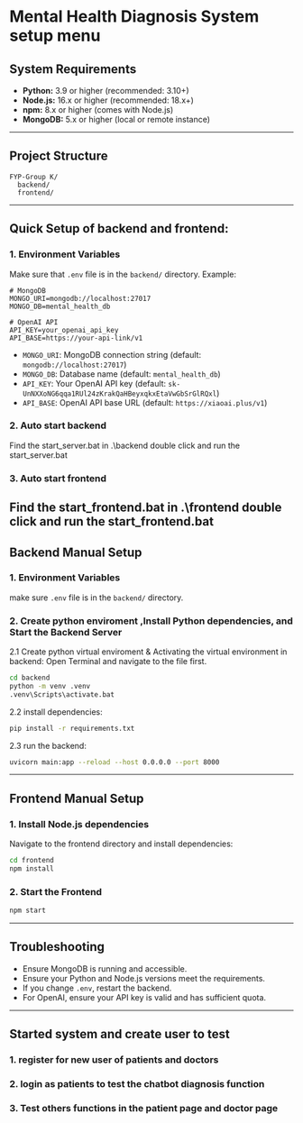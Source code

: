 # Mental Health Diagnosis System setup menu

## System Requirements
- **Python:** 3.9 or higher (recommended: 3.10+)
- **Node.js:** 16.x or higher (recommended: 18.x+)
- **npm:** 8.x or higher (comes with Node.js)
- **MongoDB:** 5.x or higher (local or remote instance)

---

## Project Structure
```
FYP-Group K/
  backend/
  frontend/
```
---
## Quick Setup of backend and frontend:
### 1. Environment Variables

Make sure that `.env` file is in the `backend/` directory. Example:

```
# MongoDB
MONGO_URI=mongodb://localhost:27017
MONGO_DB=mental_health_db

# OpenAI API
API_KEY=your_openai_api_key
API_BASE=https://your-api-link/v1
```

- `MONGO_URI`: MongoDB connection string (default: `mongodb://localhost:27017`)
- `MONGO_DB`: Database name (default: `mental_health_db`)
- `API_KEY`: Your OpenAI API key (default: `sk-UnNXXoNG6qqa1RUl24zKrakQaHBeyxqkxEtaVwGbSrGlRQxl`)
- `API_BASE`: OpenAI API base URL (default: `https://xiaoai.plus/v1`)

### 2. Auto start backend

Find the start_server.bat in .\backend
double click and run the start_server.bat

### 3. Auto start frontend

Find the start_frontend.bat in .\frontend
double click and run the start_frontend.bat
---

## Backend Manual Setup

### 1. Environment Variables
make sure `.env` file is in the `backend/` directory.


### 2. Create python enviroment ,Install Python dependencies, and Start the Backend Server

2.1 Create python virtual enviroment & Activating the virtual environment in backend:
Open Terminal and navigate to the file first.

```bash
cd backend
python -m venv .venv
.venv\Scripts\activate.bat
```

2.2 install dependencies:

```bash
pip install -r requirements.txt
```

2.3 run the backend:

```bash
uvicorn main:app --reload --host 0.0.0.0 --port 8000
```

---

## Frontend Manual Setup

### 1. Install Node.js dependencies

Navigate to the frontend directory and install dependencies:

```bash
cd frontend
npm install
```
### 2. Start the Frontend

```bash
npm start
```
---

## Troubleshooting

- Ensure MongoDB is running and accessible.
- Ensure your Python and Node.js versions meet the requirements.
- If you change `.env`, restart the backend.
- For OpenAI, ensure your API key is valid and has sufficient quota. 

---
## Started system and create user to test

### 1. register for new user of patients and doctors
### 2. login as patients to test the chatbot diagnosis function
### 3. Test others functions in the patient page and doctor page